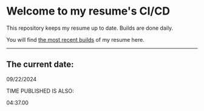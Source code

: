 # Welcome to my resume's CI/CD
This repository keeps my resume up to date. Builds are done daily.
  
You will find [the most recent builds](output/) of my resume here.
* * *
 
## The current date:  
 09/22/2024 
   
  
  
 TIME PUBLISHED IS ALSO: 
  
 04:37.00 
  
  
